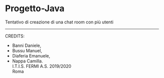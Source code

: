 # Progetto-Java
Tentativo di creazione di una chat room con più utenti
****************************
CREDITS:
* Banni Daniele,                       
* Bussu Manuel,                         
* Diaferia Emanuele,                   
* Nappa Camilla.                                                               
I.T.I.S. FERMI A.S. 2019/2020             
Roma                                       

